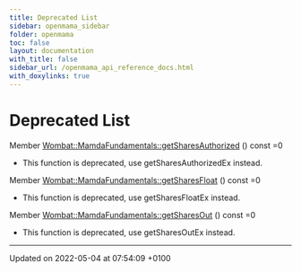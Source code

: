 ```yaml
---
title: Deprecated List
sidebar: openmama_sidebar
folder: openmama
toc: false
layout: documentation
with_title: false
sidebar_url: /openmama_api_reference_docs.html
with_doxylinks: true
---
```


# Deprecated List






Member [Wombat::MamdaFundamentals::getSharesAuthorized](classWombat_1_1MamdaFundamentals.html#function-getsharesauthorized)  () const =0

* This function is deprecated, use getSharesAuthorizedEx instead. 

Member [Wombat::MamdaFundamentals::getSharesFloat](classWombat_1_1MamdaFundamentals.html#function-getsharesfloat)  () const =0

* This function is deprecated, use getSharesFloatEx instead. 

Member [Wombat::MamdaFundamentals::getSharesOut](classWombat_1_1MamdaFundamentals.html#function-getsharesout)  () const =0

* This function is deprecated, use getSharesOutEx instead.

-------------------------------

Updated on 2022-05-04 at 07:54:09 +0100
